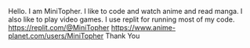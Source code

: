Hello. I am MiniTopher. I like to code and watch anime and read manga. I also like to play video games.
I use replit for running most of my code. https://replit.com/@MiniTopher
https://www.anime-planet.com/users/MiniTopher
Thank You
<!---
RealMiniTopher/RealMiniTopher is a ✨ special ✨ repository because its `README.md` (this file) appears on your GitHub profile.
You can click the Preview link to take a look at your changes.
--->
